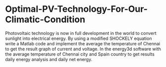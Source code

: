 # Optimal-PV-Technology-For-Our-Climatic-Condition
Photovoltaic technology is now in full development in the world to convert sunlight into electrical energy. 
By using a modified SHOCKELY equation write a Matlab code and implement the average the temperature of Chennai to get the result graph of current and voltage. 
In the energy3d software with the average temperature of Chennai city and Spain country to get results daily energy analysis and daily net energy.

